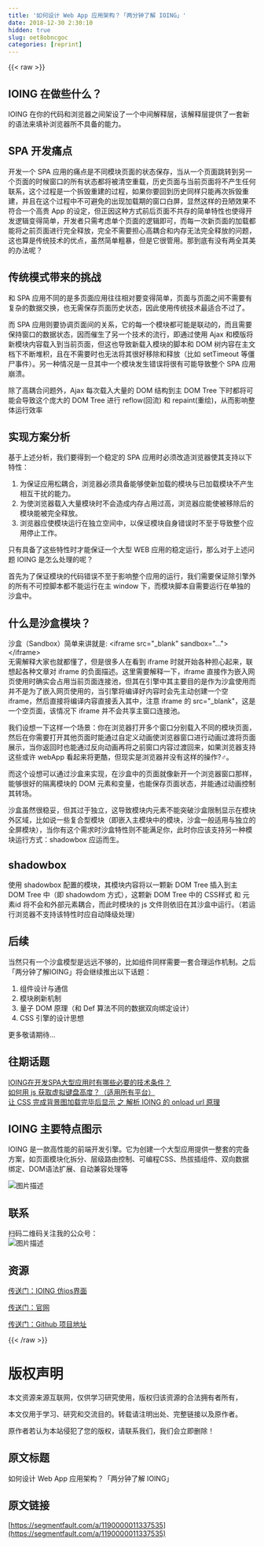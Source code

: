 ```yaml
---
title: '如何设计 Web App 应用架构？「两分钟了解 IOING」' 
date: 2018-12-30 2:30:10
hidden: true
slug: oet8obncgoc
categories: [reprint]
---
```


{{< raw >}}

                    
<h2 id="articleHeader0">IOING 在做些什么？</h2>
<p>IOING 在你的代码和浏览器之间架设了一个中间解释层，该解释层提供了一套新的语法来填补浏览器所不具备的能力。</p>
<h2 id="articleHeader1">SPA 开发痛点</h2>
<p>开发一个 SPA 应用的痛点是不同模块页面的状态保存，当从一个页面跳转到另一个页面的时候窗口的所有状态都将被清空重载，历史页面与当前页面将不产生任何联系，这个过程是一个拆毁重建的过程，如果你要回到历史同样只能再次拆毁重建，并且在这个过程中不可避免的出现加载期的窗口白屏，显然这样的丑陋效果不符合一个高贵 App 的设定，但正因这种方式前后页面不共存的简单特性也使得开发逻辑变得简单，开发者只需考虑单个页面的逻辑即可，而每一次新页面的加载都能将之前页面进行完全释放，完全不需要担心高耦合和内存无法完全释放的问题，这也算是传统技术的优点，虽然简单粗暴，但是它很管用。那到底有没有两全其美的办法呢？</p>
<h2 id="articleHeader2">传统模式带来的挑战</h2>
<p>和 SPA 应用不同的是多页面应用往往相对要变得简单，页面与页面之间不需要有复杂的数据交换，也无需保存页面历史状态，因此使用传统技术最适合不过了。</p>
<p>而 SPA 应用则要协调页面间的关系，它的每一个模块都可能是联动的，而且需要保持窗口的数据状态，因而催生了另一个技术的流行，即通过使用 Ajax 和模版将新模块内容载入到当前页面，但这也导致新载入模块的脚本和 DOM 树内容在主文档下不断堆积，且在不需要时也无法将其很好移除和释放（比如 setTimeout 等僵尸事件）。另一种情况是一旦其中一个模块发生错误将很有可能导致整个 SPA 应用崩溃。</p>
<p>除了高耦合问题外，Ajax 每次载入大量的 DOM 结构到主 DOM Tree 下时都将可能会导致这个庞大的 DOM Tree 进行 reflow(回流) 和 repaint(重绘)，从而影响整体运行效率</p>
<h2 id="articleHeader3">实现方案分析</h2>
<p>基于上述分析，我们要得到一个稳定的 SPA 应用时必须改造浏览器使其支持以下特性：</p>
<ol>
<li>为保证应用松耦合，浏览器必须具备能够使新加载的模块与已加载模块不产生相互干扰的能力。</li>
<li>为使浏览器载入大量模块时不会造成内存占用过高，浏览器应能使被移除后的模块能被完全释放。</li>
<li>浏览器应使模块运行在独立空间中，以保证模块自身错误时不至于导致整个应用停止工作。</li>
</ol>
<p>只有具备了这些特性时才能保证一个大型 WEB 应用的稳定运行，那么对于上述问题 IOING 是怎么处理的呢？</p>
<p>首先为了保证模块的代码错误不至于影响整个应用的运行，我们需要保证除引擎外的所有不可控脚本都不能运行在主 window 下，而模块脚本自需要运行在单独的沙盒中。</p>
<h2 id="articleHeader4">什么是沙盒模块？</h2>
<p>沙盒（Sandbox）简单来讲就是: &lt;iframe src="_blank" sandbox="..."&gt;&lt;/iframe&gt;<br>无需解释大家也就都懂了，但是很多人在看到 iframe 时就开始各种担心起来，联想起各种文章对 iframe 的负面描述。这里需要解释一下，iframe 直接作为嵌入网页使用时确实会占用当前页面连接池，但其在引擎中其主要目的是作为沙盒使用而并不是为了嵌入网页使用的，当引擎将编译好内容时会先主动创建一个空 iframe，然后直接将编译内容直接丢入其中，注意 iframe 的 src="_blank"，这是一个空页面，该情况下 iframe 并不会共享主窗口连接池。</p>
<p>我们设想一下这样一个场景：你在浏览器打开多个窗口分别载入不同的模块页面，然后在你需要打开其他页面时能通过自定义动画使浏览器窗口进行动画过渡将页面展示，当你返回时也能通过反向动画再将之前窗口内容过渡回来，如果浏览器支持这些或许 webApp 看起来将更酷，但现实是浏览器并没有这样的操作?‍♂️。</p>
<p>而这个设想可以通过沙盒来实现，在沙盒中的页面就像新开一个浏览器窗口那样，能够很好的隔离模块的 DOM 元素和变量，也能保存页面状态，并能通过动画控制其转场。</p>
<p>沙盒虽然很稳妥，但其过于独立，这导致模块内元素不能突破沙盒限制显示在模块外区域，比如说一些复合型模块（即嵌入主模块中的模块，沙盒一般适用与独立的全屏模块），当你有这个需求时沙盒特性则不能满足你，此时你应该支持另一种模块运行方式：shadowbox 应运而生。</p>
<h2 id="articleHeader5">shadowbox</h2>
<p>使用 shadowbox 配置的模块，其模块内容将以一颗新 DOM Tree 插入到主 DOM Tree 中（即 shadowdom 方式），这颗新 DOM Tree 中的 CSS样式 和 元素id 将不会和外部元素耦合，而此时模块的 js 文件则依旧在其沙盒中运行。（若运行浏览器不支持该特性时应自动降级处理）</p>
<h2 id="articleHeader6">后续</h2>
<p>当然只有一个沙盒模型是远远不够的，比如组件同样需要一套合理运作机制。之后「两分钟了解IOING」将会继续推出以下话题：</p>
<ol>
<li>组件设计与通信</li>
<li>模块刷新机制</li>
<li>量子 DOM 原理（和 Def 算法不同的数据双向绑定设计）</li>
<li>CSS 引擎的设计思想</li>
</ol>
<p>更多敬请期待...</p>
<h2 id="articleHeader7">往期话题</h2>
<p><a href="https://segmentfault.com/a/1190000011243084?_ea=2588940">IOING在开发SPA大型应用时有哪些必要的技术条件？</a><br><a href="https://segmentfault.com/a/1190000010693229" target="_blank">如何用 js 获取虚拟键盘高度？（适用所有平台）</a><br><a href="https://segmentfault.com/a/1190000010637511">让 CSS 完成背景图加载完毕后显示 之 解析 IOING 的 onload url 原理</a></p>
<h2 id="articleHeader8">IOING 主要特点图示</h2>
<p>IOING 是一款高性能的前端开发引擎。它为创建一个大型应用提供一整套的完备方案，如页面模块化拆分、层级路由控制、可编程CSS、热拔插组件、双向数据绑定、DOM语法扩展、自动兼容处理等</p>
<p><span class="img-wrap"><img data-src="/img/bVVJyA?w=1598&amp;h=2606" src="https://static.alili.tech/img/bVVJyA?w=1598&amp;h=2606" alt="图片描述" title="图片描述" style="cursor: pointer; display: inline;"></span></p>
<h2 id="articleHeader9">联系</h2>
<p>扫码二维码关注我的公众号：<br><span class="img-wrap"><img data-src="/img/bVSN8m?w=430&amp;h=430" src="https://static.alili.tech/img/bVSN8m?w=430&amp;h=430" alt="图片描述" title="图片描述" style="cursor: pointer; display: inline;"></span></p>
<h2 id="articleHeader10">资源</h2>
<p><a href="http://ioing.com/#!demo/app-ios!/" rel="nofollow noreferrer" target="_blank">传送门：IOING 仿ios界面</a></p>
<p><a href="http://ioing.com" rel="nofollow noreferrer" target="_blank">传送门：官网</a></p>
<p><a href="https://github.com/ioing/IOING" rel="nofollow noreferrer" target="_blank">传送门：Github 项目地址</a></p>

                
{{< /raw >}}

# 版权声明
本文资源来源互联网，仅供学习研究使用，版权归该资源的合法拥有者所有，

本文仅用于学习、研究和交流目的。转载请注明出处、完整链接以及原作者。

原作者若认为本站侵犯了您的版权，请联系我们，我们会立即删除！

## 原文标题
如何设计 Web App 应用架构？「两分钟了解 IOING」

## 原文链接
[https://segmentfault.com/a/1190000011337535](https://segmentfault.com/a/1190000011337535)

